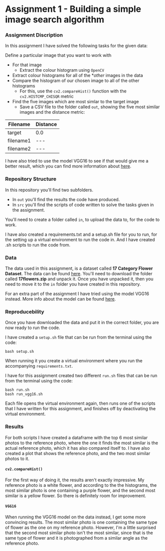 # Assignment 1 - Building a simple image search algorithm

### Assignment Discription
In this assignment I have solved the following tasks for the given data:

Define a particular image that you want to work with
- For that image
  - Extract the colour histogram using ```OpenCV```
- Extract colour histograms for all of the **other* images in the data
- Compare the histogram of our chosen image to all of the other histograms 
  - For this, use the ```cv2.compareHist()``` function with the ```cv2.HISTCMP_CHISQR``` metric
- Find the five images which are most simlar to the target image
  - Save a CSV file to the folder called ```out```, showing the five most similar images and the distance metric:

|Filename|Distance
|---|---|
|target|0.0|
|filename1|---|
|filename2|---|

I have also tried to use the model VGG16 to see if that would give me a better result, which you can find more information about [here](https://www.geeksforgeeks.org/vgg-16-cnn-model/).

### Repository Structure
In this repository you'll find two subfolders.
- In ```out``` you'll find the results the code have produced.
- In ```src``` you'll find the scripts of code written to solve the tasks given in the assignment.

You'll need to create a folder called ```in```, to upload the data to, for the code to work.

I have also created a requirements.txt and a setup.sh file for you to run, for the setting up a virtual environment to run the code in. And I  have created .sh scripts to run the code from.

### Data
The data used in this assignment, is a dataset called **17 Category Flower Dataset**.
The data can be found [here](https://www.robots.ox.ac.uk/~vgg/data/flowers/17/). You'll need to download the folder called **17flowers.zip**  and unpack it. Once you have unpacked it, then you need to move it to the ```in``` folder you have created in this repository. 

For an extra part of the assignment I have tried using the model VGG16 instead. More info about the model can be found [here](https://www.geeksforgeeks.org/vgg-16-cnn-model/).

### Reproducebility 
Once you have downloaded the data and put it in the correct folder, you are now ready to run the code.

I have created a ```setup.sh``` file that can be run from the terminal using the code: 
```
bash setup.sh
``` 
When running it you create a virtual environment where you run the accompanying ```requirements.txt```. 

I have for this assignment created two different ```run.sh``` files that can be run from the terminal using the code:
```
bash run.sh
bash run_vgg16.sh
```
Each file opens the virtual environment again, then runs one of the scripts that I have written for this assignment, and finishes off by deactivating the virtual environment. 

### Results
For both scripts I have created a dataframe with the top 6 most similar photos to the reference photo, where the one it finds the most similar is the actual reference photo, which it has also compared itself to. I have also created a plot that shows the reference photo, and the two most similar photos to it. 

#### ```cv2.compareHist()```
For the first way of doing it, the results aren't exactly impressive. My reference photo is a white flower, and according to the the histograms, the most similar photo is one containing a purple flower, and the second most similar is a yellow flower. So there is definitely room for improvement. 

#### ```VGG16```
When running the VGG16 model on the data instead, I get some more convincing results. The most similar photo is one containing the same type of flower as the one on my reference photo. However, I'm a little surprised that the second most similar photo isn't the most similar, since that is the same type of flower and it is photographed from a similar angle as the reference photo. 
